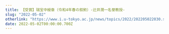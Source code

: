 ```yaml
---
title: 【受賞】瑞宝中綬章（令和4年春の叙勲）-辻井潤一名誉教授-
slug: "2022-05-02"
otherlink: "https://www.i.u-tokyo.ac.jp/news/topics/2022/202205022030.shtml"
date: 2022-05-02T00:00:00.700Z
---
```

